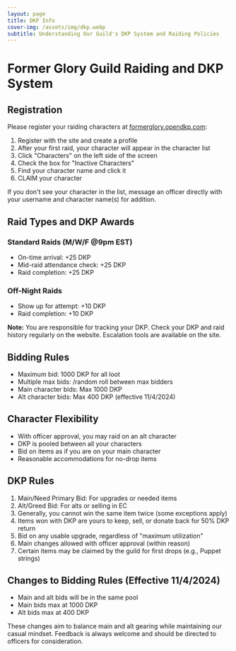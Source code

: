 ```yaml
---
layout: page
title: DKP Info
cover-img: /assets/img/dkp.webp
subtitle: Understanding Our Guild's DKP System and Raiding Policies
---
```


# Former Glory Guild Raiding and DKP System

## Registration

Please register your raiding characters at [formerglory.opendkp.com](https://formerglory.opendkp.com):

1. Register with the site and create a profile
2. After your first raid, your character will appear in the character list
3. Click "Characters" on the left side of the screen
4. Check the box for "Inactive Characters"
5. Find your character name and click it
6. CLAIM your character

If you don't see your character in the list, message an officer directly with your username and character name(s) for addition.

## Raid Types and DKP Awards

### Standard Raids (M/W/F @9pm EST)
- On-time arrival: +25 DKP
- Mid-raid attendance check: +25 DKP
- Raid completion: +25 DKP

### Off-Night Raids
- Show up for attempt: +10 DKP
- Raid completion: +10 DKP

**Note:** You are responsible for tracking your DKP. Check your DKP and raid history regularly on the website. Escalation tools are available on the site.

## Bidding Rules

- Maximum bid: 1000 DKP for all loot
- Multiple max bids: /random roll between max bidders
- Main character bids: Max 1000 DKP
- Alt character bids: Max 400 DKP (effective 11/4/2024)

## Character Flexibility

- With officer approval, you may raid on an alt character
- DKP is pooled between all your characters
- Bid on items as if you are on your main character
- Reasonable accommodations for no-drop items

## DKP Rules

1. Main/Need Primary Bid: For upgrades or needed items
2. Alt/Greed Bid: For alts or selling in EC
3. Generally, you cannot win the same item twice (some exceptions apply)
4. Items won with DKP are yours to keep, sell, or donate back for 50% DKP return
5. Bid on any usable upgrade, regardless of "maximum utilization"
6. Main changes allowed with officer approval (within reason)
7. Certain items may be claimed by the guild for first drops (e.g., Puppet strings)

## Changes to Bidding Rules (Effective 11/4/2024)

- Main and alt bids will be in the same pool
- Main bids max at 1000 DKP
- Alt bids max at 400 DKP

These changes aim to balance main and alt gearing while maintaining our casual mindset. Feedback is always welcome and should be directed to officers for consideration.
